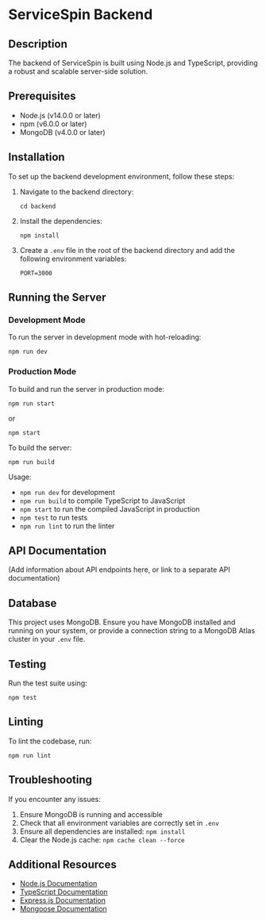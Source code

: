 # ServiceSpin Backend

## Description

The backend of ServiceSpin is built using Node.js and TypeScript, providing a robust and scalable server-side solution.

## Prerequisites

- Node.js (v14.0.0 or later)
- npm (v6.0.0 or later)
- MongoDB (v4.0.0 or later)

## Installation

To set up the backend development environment, follow these steps:

1. Navigate to the backend directory:

   ```
   cd backend
   ```

2. Install the dependencies:

   ```
   npm install
   ```

3. Create a `.env` file in the root of the backend directory and add the following environment variables:
   ```
   PORT=3000
   ```

## Running the Server

### Development Mode

To run the server in development mode with hot-reloading:

```
npm run dev
```

### Production Mode

To build and run the server in production mode:

```
npm run start
```

or

```
npm start
```

To build the server:

```
npm run build
```

Usage:

- `npm run dev` for development
- `npm run build` to compile TypeScript to JavaScript
- `npm start` to run the compiled JavaScript in production
- `npm test` to run tests
- `npm run lint` to run the linter

## API Documentation

(Add information about API endpoints here, or link to a separate API documentation)

## Database

This project uses MongoDB. Ensure you have MongoDB installed and running on your system, or provide a connection string to a MongoDB Atlas cluster in your `.env` file.

## Testing

Run the test suite using:

```
npm test
```

## Linting

To lint the codebase, run:

```
npm run lint
```

## Troubleshooting

If you encounter any issues:

1. Ensure MongoDB is running and accessible
2. Check that all environment variables are correctly set in `.env`
3. Ensure all dependencies are installed: `npm install`
4. Clear the Node.js cache: `npm cache clean --force`

## Additional Resources

- [Node.js Documentation](https://nodejs.org/en/docs/)
- [TypeScript Documentation](https://www.typescriptlang.org/docs/)
- [Express.js Documentation](https://expressjs.com/)
- [Mongoose Documentation](https://mongoosejs.com/docs/guide.html)
